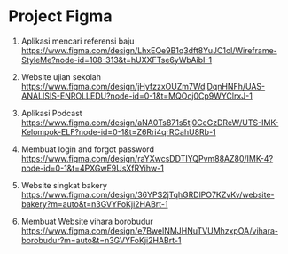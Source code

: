 # Project Figma 

1. Aplikasi mencari referensi baju
https://www.figma.com/design/LhxEQe9B1q3dft8YuJC1ol/Wireframe-StyleMe?node-id=108-313&t=hUXXFTse6yWbAibI-1

2. Website ujian sekolah
https://www.figma.com/design/jHyfzzxOUZm7WdjDqnHNFh/UAS-ANALISIS-ENROLLEDU?node-id=0-1&t=MQOcj0Cp9WYClrxJ-1

3. Aplikasi Podcast
https://www.figma.com/design/aNA0Ts871s5tj0CeGzDReW/UTS-IMK-Kelompok-ELF?node-id=0-1&t=Z6Rri4qrRCahU8Rb-1

4. Membuat login and forgot password
https://www.figma.com/design/raYXwcsDDTIYQPvm88AZ80/IMK-4?node-id=0-1&t=4PXGwE9UsXfRYihw-1

5. Website singkat bakery
https://www.figma.com/design/36YPS2jTqhGRDlPO7KZvKv/website-bakery?m=auto&t=n3GVYFoKji2HABrt-1

6. Membuat Website vihara borobudur
https://www.figma.com/design/e7BwelNMJHNuTVUMhzxpOA/vihara-borobudur?m=auto&t=n3GVYFoKji2HABrt-1

